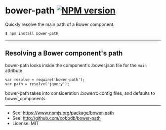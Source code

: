 # bower-path [![NPM version](https://badge.fury.io/js/bower-path.svg)](http://badge.fury.io/js/bower-path)

Quickly resolve the main path of a Bower component.

    $ npm install bower-path

-------------
## Resolving a Bower component's path
bower-path looks inside the component's .bower.json file for the ```main``` attribute.

    var resolve = require('bower-path');
    var path = resolve('jquery');

bower-path takes into consideration .bowerrc config files, and defaults to bower_components.

---------
* See: https://www.npmjs.org/package/bower-path
* See: http://github.com/cobbdb/bower-path
* License: MIT
